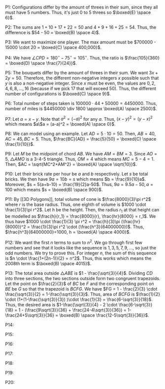 
P1: Configurations differ by the amount of threes in their sum, since they all must have 5 numbers. Thus, it's just 0 to 5 threes so $\boxed{E) \space 6}$.

P2: The sums are $1+10+17+22 =50$ and $4 + 9 + 16 + 25=54$. Thus, the difference is $54 - 50 = \boxed{B) \space 4}$.

P3: We want to maximize one player. The max amount must be $700000 - 15000 \cdot 20 = \boxed{C) \space 400,000}$.

P4: We have $\angle CPD = 180^{\circ} - 75^{\circ} = 105^{\circ}$. Thus, the ratio is $\frac{105}{360} = \boxed{D) \space \frac{7}{24}}$.

P5: The bouquets differ by the amount of threes in their sum. We want $3x + 2y = 50$. Therefore, the different non-negative integers $x$ possible such that $y$ is also a non-negative integer. Since $x$ must be even, the values are $0,2,4,6,8,...,16$ (because if we pick 17 that will exceed 50). Thus, the different number of configurations is $\boxed{C) \space 9}$.

P6: Total number of steps taken is $100000 \cdot 44 +50000 = 4450000$. Thus, number of miles is $4450000 \div 1800 \approx \boxed{A) \space 2500}$.

P7: Let $a = x-y$. Note that $a^2 = (-a)^2$ for any $a$. Thus, $(x-y)^2 = (y-x)^2$ which means $a\$a = (a-a)^2 = \boxed{A) \space 0}$.

P8: We can model using an example. Let $AD = 5 \cdot 10 = 50$. Then, $AB = 40, AC = 45, BC = 5$. Thus, $\frac{BC}{AD} = \frac{5}{50} = \boxed{C) \space \frac{1}{10}}$.

P9: Let $M$ be the midpoint of chord $AB$. We have $AM = BM = 3$. Since $AO = 5$, $\triangle AMO$ is a 3-4-5 triangle. Thus, $OM = 4$ which means $MC = 5-4 = 1$. Then, $AC = \sqrt{MC^2+AM^2} = \boxed{A) \space \sqrt{10}}$.

P10: Let their brick rate per hour be $a$ and $b$ respectively. Let $s$ be total bricks. We then have $9a = 10b = s$ which means $b = \frac{9}{10}a$. Moreover, $s = 5(a+b-10) = \frac{19}{2}a-50$. Thus, $9a = 9.5a-50, a= 100$ which means $s = \boxed{B) \space 900}$.

P11: By [[3D Polygons]], total volume of cone is $\frac{8000}{3}\pi r^2$ where $r$ is the base radius. Thus, one eighth of volume is $1000 \cdot \frac{1}{3}\pi r^2$. Let $h$ be the height. Then, the radius $r_1$ at that height can be modelled as $\frac{h}{r_1} = \frac{8000}{r}, \frac{hr}{8000} = r_1$. We thus have $1000 \cdot \frac{1}{3} \pi r^2 = \frac{h}{3}\pi (\frac{hr}{8000})^2 = \frac{1}{3}\pi r^2 \cdot (\frac{h^3}{64000000})$. Thus, $\frac{h^3}{64000000}=1000, h = \boxed{A) \space 4000}$. 

P12: We want the first $n$ terms to sum to $n^2$. We go through first few numbers and see that it looks like the sequence is $1,3,5,7,9,...$, so just the odd numbers. We try to prove this. For integer $n$, the sum of this sequence is $n \cdot \frac{1+(2n-1)}{2} = n^2$. Thus, this works which means the 2008th term is $\boxed{B) \space 4015}$. 

P13: The total area outside $\triangle ABE$ is $1 - \frac{\sqrt{3}}{4}$. Dividing $CD$ into three sections, the two sections outside form two congruent trapezoids. Let the point on $\frac{2}{3}$ of $BC$ be $F$ and the corresponding point on $BE$ be $G$ so that the trapezoid is $BCFG$. We have $FG = 1 - \frac{2}{3} \cdot \frac{\sqrt{3}}{2} = 1-\frac{\sqrt{3}}{3}$. Thus, area of $BCFG$ is $\frac{1}{2} \cdot (1+(1-\frac{\sqrt{3}}{3}) )\cdot \frac{1}{3} = \frac{6-\sqrt{3}}{18}$. Thus,  the desired area is $1-\frac{\sqrt{3}}{4} - 2 \cdot \frac{6-\sqrt{3}}{18} = 1 - (\frac{9\sqrt{3}}{36} + \frac{24-4\sqrt{3}}{36}) = 1-\frac{24+5\sqrt{3}}{36} = \boxed{B) \space \frac{12-5\sqrt{3}}{36}}$.



P14:

P15:

P16:

P17:

P18:

P19:

P20: